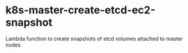 # k8s-master-create-etcd-ec2-snapshot
Lambda function to create snapshots of etcd volumes attached to master nodes

